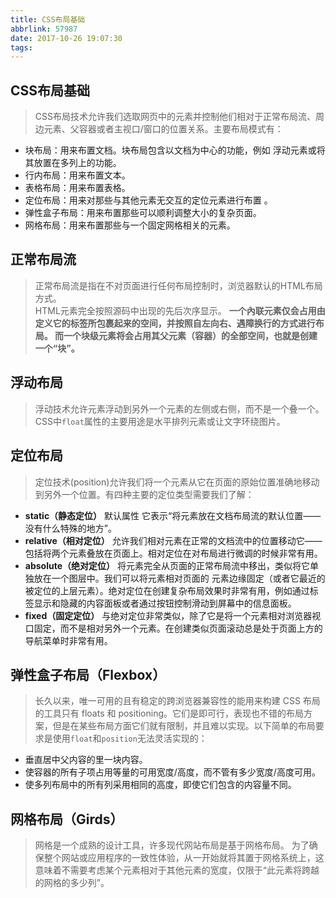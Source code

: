 ```yaml
---
title: CSS布局基础
abbrlink: 57987
date: 2017-10-26 19:07:30
tags:
---
```


CSS布局基础
---

> CSS布局技术允许我们选取网页中的元素并控制他们相对于正常布局流、周边元素、父容器或者主视口/窗口的位置关系。主要布局模式有：
* 块布局：用来布置文档。块布局包含以文档为中心的功能，例如 浮动元素或将其放置在多列上的功能。
* 行内布局：用来布置文本。
* 表格布局：用来布置表格。
* 定位布局：用来对那些与其他元素无交互的定位元素进行布置 。
* 弹性盒子布局：用来布置那些可以顺利调整大小的复杂页面。
* 网格布局：用来布置那些与一个固定网格相关的元素。

正常布局流
---
> 正常布局流是指在不对页面进行任何布局控制时，浏览器默认的HTML布局方式。  
HTML元素完全按照源码中出现的先后次序显示。
**一个內联元素仅会占用由定义它的标签所包裹起来的空间，并按照自左向右、遇障换行的方式进行布局。
而一个块级元素将会占用其父元素（容器）的全部空间，也就是创建一个“块”。**

浮动布局
---
> 浮动技术允许元素浮动到另外一个元素的左侧或右侧，而不是一个叠一个。CSS中`float`属性的主要用途是水平排列元素或让文字环绕图片。

定位布局
---
>定位技术(position)允许我们将一个元素从它在页面的原始位置准确地移动到另外一个位置。有四种主要的定位类型需要我们了解：
* **static（静态定位）** 默认属性
它表示“将元素放在文档布局流的默认位置——没有什么特殊的地方”。
* **relative（相对定位）**
允许我们相对元素在正常的文档流中的位置移动它——包括将两个元素叠放在页面上。相对定位在对布局进行微调的时候非常有用。
* **absolute（绝对定位）**
将元素完全从页面的正常布局流中移出，类似将它单独放在一个图层中。我们可以将元素相对页面的 <html> 元素边缘固定（或者它最近的被定位的上层元素）。绝对定位在创建复杂布局效果时非常有用，例如通过标签显示和隐藏的内容面板或者通过按钮控制滑动到屏幕中的信息面板。
* **fixed（固定定位）**
与绝对定位非常类似，除了它是将一个元素相对浏览器视口固定，而不是相对另外一个元素。在创建类似页面滚动总是处于页面上方的导航菜单时非常有用。

弹性盒子布局（Flexbox）
---
> 长久以来，唯一可用的且有稳定的跨浏览器兼容性的能用来构建 CSS 布局的工具只有 floats 和 positioning。它们是即可行，表现也不错的布局方案，但是在某些布局方面它们就有限制，并且难以实现。以下简单的布局要求是使用`float`和`position`无法灵活实现的：
* 垂直居中父内容的里一块内容。
* 使容器的所有子项占用等量的可用宽度/高度，而不管有多少宽度/高度可用。
* 使多列布局中的所有列采用相同的高度，即使它们包含的内容量不同。

网格布局（Girds）
---
> 网格是一个成熟的设计工具，许多现代网站布局是基于网格布局。
为了确保整个网站或应用程序的一致性体验，从一开始就将其置于网格系统上，这意味着不需要考虑某个元素相对于其他元素的宽度，仅限于“此元素将跨越的网格的多少列”。


